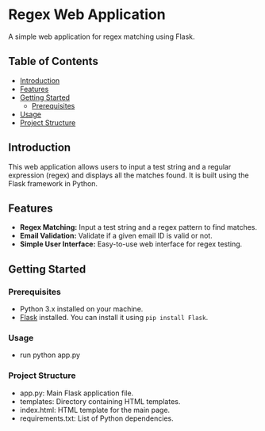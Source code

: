 # Regex Web Application

A simple web application for regex matching using Flask.

## Table of Contents

- [Introduction](#introduction)
- [Features](#features)
- [Getting Started](#getting-started)
  - [Prerequisites](#prerequisites)
- [Usage](#usage)
- [Project Structure](#project-structure)

## Introduction

This web application allows users to input a test string and a regular expression (regex) and displays all the matches found. It is built using the Flask framework in Python.

## Features

- **Regex Matching:** Input a test string and a regex pattern to find matches.
- **Email Validation:** Validate if a given email ID is valid or not.
- **Simple User Interface:** Easy-to-use web interface for regex testing.

## Getting Started


### Prerequisites

- Python 3.x installed on your machine.
- [Flask](https://flask.palletsprojects.com/en/2.1.x/) installed. You can install it using `pip install Flask`.

### Usage
- run python app.py

### Project Structure

- app.py: Main Flask application file.
- templates: Directory containing HTML templates.
- index.html: HTML template for the main page.
- requirements.txt: List of Python dependencies.

